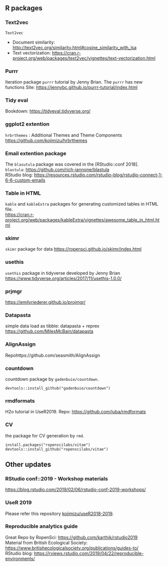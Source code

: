 ## R packages  

### Text2vec
`Text2vec`
- Document similarity: http://text2vec.org/similarity.html#cosine_similarity_with_lsa  
- Text vectorization: https://cran.r-project.org/web/packages/text2vec/vignettes/text-vectorization.html  

### Purrr 
Iteration package `purrr` tutorial by Jenny Brian. The `purrr` has new functions 
Site: https://jennybc.github.io/purrr-tutorial/index.html  

### Tidy eval
Bookdown: https://tidyeval.tidyverse.org/  

### ggplot2 extention  
`hrbrthemes` : Additional Themes and Theme Components   
https://github.com/kojimizu/hrbrthemes  

### Email extention package
The `blasutula` package was covered in the [RStudio::conf 2018].   
`blastula`: https://github.com/rich-iannone/blastula  
RStudio blog: https://resources.rstudio.com/rstudio-blog/rstudio-connect-1-6-6-custom-emails

### Table in HTML  
`kable` and `kableExtra` packages for generating customized tables in HTML file.  
https://cran.r-project.org/web/packages/kableExtra/vignettes/awesome_table_in_html.html

### skimr
`skimr` package for data 
https://ropensci.github.io/skimr/index.html  

### usethis
`usethis` package in tidyverse developed by Jenny Brian  
https://www.tidyverse.org/articles/2017/11/usethis-1.0.0/  

### prjmgr
https://emilyriederer.github.io/projmgr/  

### Datapasta
simple data load as tibble: datapasta + reprex   
https://github.com/MilesMcBain/datapasta

### AlignAssign
Repohttps://github.com/seasmith/AlignAssign  

### countdown 
countdown package by `gadenbuie/countdown`.
```
devtools::install_github("gadenbuie/countdown")
```

### rmdformats
H2o tutorial in UseR2019. 
Repo: https://github.com/juba/rmdformats  

### CV 
the package for CV generation by `rmd`. 
```
install.packages("ropenscilabs/vitae")
devtools::install_github("ropenscilabs/vitae")
```

## Other updates  
### RStudio conf::2019 - Workshop materials
https://blog.rstudio.com/2019/02/06/rstudio-conf-2019-workshops/  

### UseR 2019 
Please refer this repository [kojimizu/useR2018-2019](https://github.com/kojimizu/UseR2018-2019).

### Reproducible analytics guide
Great Repo by RopenSci: https://github.com/karthik/rstudio2019  
Material from British Ecological Society: https://www.britishecologicalsociety.org/publications/guides-to/  
RStudio blog: https://rviews.rstudio.com/2019/04/22/reproducible-environments/  


```
